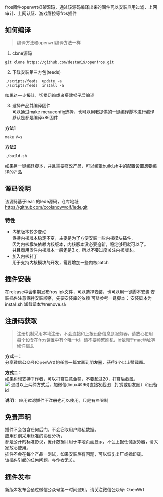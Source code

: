 fros固件openwrt框架源码，通过该源码编译出来的固件可以安装应用过滤、上网审计、上网认证、游戏管控等fros插件  

## 如何编译
> 编译方法和openwrt编译方法一样

1. clone源码
```
git clone https://github.com/destan19/openfros.git
```
2. 下载安装第三方包(feeds)
```
./scripts/feeds  update -a
./scripts/feeds  install -a
```
如果这一步报错，切换网络或者搭建梯子后编译  

3. 选择产品并编译固件  
可以通过make menuconfig选择，也可以用我提供的一键编译脚本进行编译  
默认是都是编译x86固件   

**方法1:**
```
make V=s 
```
**方法2**
```
./build.sh
```
如果用一键编译脚本，并且需要修改产品，可以编辑build.sh中的配置设置想要编译的产品  

## 源码说明
该源码基于lean 的lede源码，仓库地址  
https://github.com/coolsnowwolf/lede.git 

### 特性
- 内核版本较少变动  
保持内核版本稳定不变，主要是为了方便安装一些内核模块插件，  
因为内核模块依赖内核版本，内核版本没必要追新，稳定够用就可以了。  
并且商用固件内核版本一般还是3.x，所以不要过度关注内核版本。  
- 加入内核补丁  
用于支持内核模块的开发，需要增加一些内核patch  

## 插件安装
在release中会定期发布fros ipk文件，可以选择安装，也可以用一键脚本安装
安装插件注意保持安装顺序，先要安装库的依赖
可以参考一键脚本：
安装脚本为install.sh
卸载脚本为remove.sh

## 注册码获取
> 注册机制采用本地注册，不会连接和上报设备信息到服务器，请放心使用  
> 每个设备在fros设置中有个唯一id，请不要频繁刷机，id依赖于mac地址等硬件信息   

**方式一：**  
分享微信公众号(OpenWrt)的任意一篇文章到朋友圈，获得3个以上赞截图。  

**方式二：**  
如果你想支持下作者，可以打赏任意金额，不要超过20，打赏后截图。  
![](https://gitee.com/destan19/picture/raw/master/picgo/202111111359022.png)
通过以上两种方式后，加微信(linux4096)直接发截图（打赏或朋友圈）和设备id  

**说明：**
应用过滤插件不注册也可以使用，只是有些限制

## 免责声明
插件不会包含任何后门，不会窃取用户隐私数据。  
应用识别采用标准的协议分析，  
都是公开的标准协议，统计数据只用于本地页面显示，不会上报任何服务器，请大家放心使用。  
插件不会在每个产品一测试，如果安装后有问题，可以恢复出厂或者卸载。  
该插件引起的任何问题，与作者无关。  

## 插件发布
新版本发布会通过微信公众号第一时间通知，请关注微信公众号: OpenWrt  


